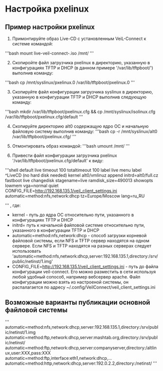 # Настройка pxelinux

## Пример настройки pxelinux
1. Примонтируйте образ Live-CD с установленным VeiL-Connect к системе командой:

'''bash
mount live-veil-connect-<version>.iso /mnt/
'''

2. Скопиройте файл загрузчика pxelinux в директорию, указанную в конфигурациях TFTP и DHCP (в данном примере '/var/lib/tftpboot/') выполнив команду:

'''bash
cp /mnt/syslinux/pxelinux.0 /var/lib/tftpboot/pxelinux.0
'''

3. Скопируйте файл конфигурации загрузчика syslinux в директорию, указанную в конфигурации TFTP и DHCP выполнив следующую команду:

'''bash
mkdir /var/lib/tftpboot/pxelinux.cfg && cp /mnt/syslinux/isolinux.cfg /var/lib/tftpboot/pxelinux.cfg/default
''' 

4. Скопируйте директорию alt0 содержащую ядро ОС и начальную файловую систему выполнив команду:
'''bash
cp -r /mnt/syslinux/alt0 /var/lib/tftpboot/pxelinux.cfg/
'''

5. Отмонтировать образ командой:
'''bash
umount /mnt/
'''

6. Привести файл конфигурации загрузчика pxelinux '/var/lib/tftpboot/pxelinux.cfg/default' к виду:

'''shell
default live
timeout 100
totaltimeout 100
label live
menu label ^LiveCD (no hard disk needed)
kernel alt0/vmlinuz
append initrd=alt0/full.cz fastboot live changedisk stagename=live ramdisk_size=490013 showopts lowmem vga=normal quiet CONFIG_FILE=http://192.168.135.1/veil_client_settings.ini automatic=method:nfs,network:dhcp tz=Europe/Moscow lang=ru_RU

'''
, где:
* kernel - путь до ядра ОС относительно пути, указанного в конфигурациях TFTP и DHCP
* initrd= путь к начальной файловой системе относительно пути, указанного в конфигурации TFTP и DHCP
* automatic=method:nfs,network:dhcp - способ загрузки корневой файловой системы, если NFS и TFTP сервер находятся на одном сервере. Если NFS и TFTP находятся на разных серверах следует использовать 'automatic=method:nfs,network:dhcp,server:192.168.135.1,directory:/srv/public/netinst/1.img'
* CONFIG_FILE=http://192.168.135.1/veil_client_settings.ini - путь до файла конфигурации veil-connect. Его можно разместить в сети используя любой удобный сопособ, например вебсервер apache. Файл конфигурации можно взять из настроеной системы, он распалагается по адресу ~/.config/VeilConnect/veil_client_settings.ini

## Возможные варианты публикации основной файловой системы

'''
automatic=method:nfs,network:dhcp,server:192.168.135.1,directory:/srv/public/netinst/1.img
automatic=method:ftp,network:dhcp,server:mashtab.org,directory:/srv/public/netinst/
automatic=method:ftp,network:dhcp,server:companyserver,directory:/altlinux,user:XXX,pass:XXX
automatic=method:ftp,interface:eth1,network:dhcp,...
automatic=method:http,network:dhcp,server:192.0.2.2,directory:/netinst/
'''
